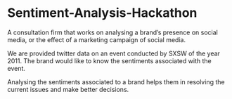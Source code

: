 # Sentiment-Analysis-Hackathon

A consultation firm that works on analysing a brand’s presence on social media, or the effect of a marketing campaign of social media.


We are provided twitter data on an event conducted by SXSW of the year 2011. The brand would like to know the sentiments associated with the event.


Analysing the sentiments associated to a brand helps them in resolving the current issues and make better decisions.
